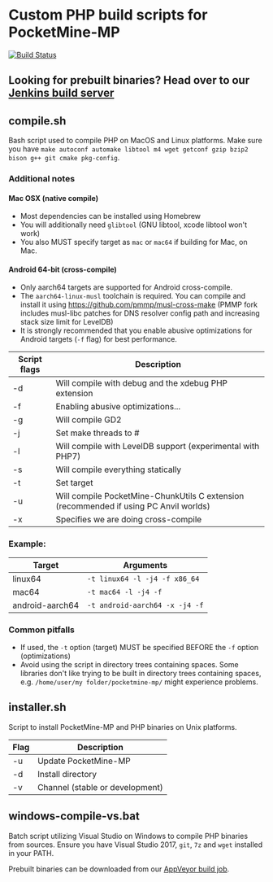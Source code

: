 # Custom PHP build scripts for PocketMine-MP
[![Build Status](https://dev.azure.com/pocketmine/PHP-Builds/_apis/build/status/pmmp.php-build-scripts)](https://dev.azure.com/pocketmine/PHP-Builds/_build?definitionId=3&_a=summary&view=branches)
## Looking for prebuilt binaries? Head over to our [Jenkins build server](https://jenkins.pmmp.io/job/PHP-7.3-Aggregate)

## compile.sh

Bash script used to compile PHP on MacOS and Linux platforms. Make sure you have ``make autoconf automake libtool m4 wget getconf gzip bzip2 bison g++ git cmake pkg-config``.

### Additional notes
#### Mac OSX (native compile)
- Most dependencies can be installed using Homebrew
- You will additionally need `glibtool` (GNU libtool, xcode libtool won't work)
- You also MUST specify target as `mac` or `mac64` if building for Mac, on Mac.

#### Android 64-bit (cross-compile)
- Only aarch64 targets are supported for Android cross-compile.
- The `aarch64-linux-musl` toolchain is required. You can compile and install it using https://github.com/pmmp/musl-cross-make (PMMP fork includes musl-libc patches for DNS resolver config path and increasing stack size limit for LevelDB)
- It is strongly recommended that you enable abusive optimizations for Android targets (`-f` flag) for best performance.

| Script flags | Description                                                                           |
| ------------ | ------------------------------------------------------------------------------------- |
| -d           | Will compile with debug and the xdebug PHP extension                                  |
| -f           | Enabling abusive optimizations...                                                     |
| -g           | Will compile GD2                                                                      |
| -j           | Set make threads to #                                                                 |
| -l           | Will compile with LevelDB support (experimental with PHP7)                            |
| -s           | Will compile everything statically                                                    |
| -t           | Set target                                                                            |
| -u           | Will compile PocketMine-ChunkUtils C extension (recommended if using PC Anvil worlds) |
| -x           | Specifies we are doing cross-compile                                                  |

### Example:

| Target          | Arguments                        |
| --------------- | -------------------------------- |
| linux64         | ``-t linux64 -l -j4 -f x86_64``  |
| mac64           | ``-t mac64 -l -j4 -f``           |
| android-aarch64 | ``-t android-aarch64 -x -j4 -f`` |

### Common pitfalls
- If used, the `-t` option (target) MUST be specified BEFORE the `-f` option (optimizations)
- Avoid using the script in directory trees containing spaces. Some libraries don't like trying to be built in directory trees containing spaces, e.g. `/home/user/my folder/pocketmine-mp/` might experience problems.

## installer.sh

Script to install PocketMine-MP and PHP binaries on Unix platforms.

| Flag   | Description                         |
| ------ | ----------------------------------- |
| -u     | Update PocketMine-MP                |
| -d     | Install directory                   |
| -v     | Channel (stable or development)     |


## windows-compile-vs.bat

Batch script utilizing Visual Studio on Windows to compile PHP binaries from sources.
Ensure you have Visual Studio 2017, `git`, `7z` and `wget` installed in your PATH.

Prebuilt binaries can be downloaded from our [AppVeyor build job](https://ci.appveyor.com/project/pmmp/php-build-scripts/build/artifacts).
